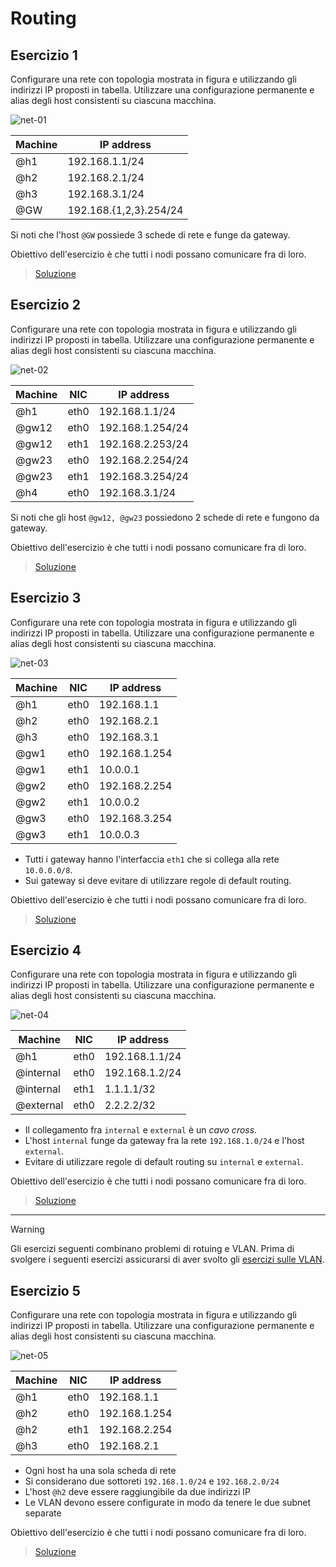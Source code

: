 # Routing

## Esercizio 1

Configurare una rete con topologia mostrata in figura e utilizzando gli indirizzi IP proposti in tabella. Utilizzare una configurazione permanente e alias degli host consistenti su ciascuna macchina.

![net-01](./images/network-01.png)

| Machine | IP address |
|---------|------------|
|@h1|192.168.1.1/24|
|@h2|192.168.2.1/24|
|@h3|192.168.3.1/24|
|@GW|192.168.{1,2,3}.254/24|

Si noti che l'host `@GW` possiede 3 schede di rete e funge da gateway.

Obiettivo dell'esercizio è che tutti i nodi possano comunicare fra di loro.

> [Soluzione](./exercise-01.md)

## Esercizio 2

Configurare una rete con topologia mostrata in figura e utilizzando gli indirizzi IP proposti in tabella. Utilizzare una configurazione permanente e alias degli host consistenti su ciascuna macchina.

![net-02](./images/network-02.png)

| Machine | NIC | IP address |
|---------|-----|------------|
|@h1|eth0|192.168.1.1/24|
|@gw12|eth0|192.168.1.254/24|
|@gw12|eth1|192.168.2.253/24|
|@gw23|eth0|192.168.2.254/24|
|@gw23|eth1|192.168.3.254/24|
|@h4|eth0|192.168.3.1/24|

Si noti che gli host `@gw12, @gw23` possiedono 2 schede di rete e fungono da gateway.

Obiettivo dell'esercizio è che tutti i nodi possano comunicare fra di loro.

> [Soluzione](./exercise-02.md)

## Esercizio 3

Configurare una rete con topologia mostrata in figura e utilizzando gli indirizzi IP proposti in tabella. Utilizzare una configurazione permanente e alias degli host consistenti su ciascuna macchina.

![net-03](./images/network-03.png)

| Machine | NIC | IP address |
|---------|-----|------------|
|@h1|eth0|192.168.1.1|
|@h2|eth0|192.168.2.1|
|@h3|eth0|192.168.3.1|
|@gw1|eth0|192.168.1.254|
|@gw1|eth1|10.0.0.1|
|@gw2|eth0|192.168.2.254|
|@gw2|eth1|10.0.0.2|
|@gw3|eth0|192.168.3.254|
|@gw3|eth1|10.0.0.3|

* Tutti i gateway hanno l'interfaccia `eth1` che si collega alla rete `10.0.0.0/8`.
* Sui gateway si deve evitare di utilizzare regole di default routing.

Obiettivo dell'esercizio è che tutti i nodi possano comunicare fra di loro.

> [Soluzione](./exercise-03.md)

## Esercizio 4

Configurare una rete con topologia mostrata in figura e utilizzando gli indirizzi IP proposti in tabella. Utilizzare una configurazione permanente e alias degli host consistenti su ciascuna macchina.

![net-04](./images/network-04.png)

| Machine | NIC | IP address |
|---------|-----|------------|
|@h1|eth0|192.168.1.1/24|
|@internal|eth0|192.168.1.2/24|
|@internal|eth1|1.1.1.1/32|
|@external|eth0|2.2.2.2/32|

* Il collegamento fra `internal` e `external` è un *cavo cross*.
* L'host `internal` funge da gateway fra la rete `192.168.1.0/24` e l'host `external`.
* Evitare di utilizzare regole di default routing su `internal` e `external`.

Obiettivo dell'esercizio è che tutti i nodi possano comunicare fra di loro.

> [Soluzione](./exercise-04.md)

---

>[!WARNING]
> Gli esercizi seguenti combinano problemi di rotuing e VLAN. Prima di svolgere i seguenti esercizi assicurarsi di aver svolto gli [esercizi sulle VLAN](../chapter-02/).

## Esercizio 5

Configurare una rete con topologia mostrata in figura e utilizzando gli indirizzi IP proposti in tabella. Utilizzare una configurazione permanente e alias degli host consistenti su ciascuna macchina.

![net-05](./images/network-05.png)

| Machine | NIC | IP address |
|---------|-----|------------|
|@h1|eth0|192.168.1.1|
|@h2|eth0|192.168.1.254|
|@h2|eth1|192.168.2.254|
|@h3|eth0|192.168.2.1|

* Ogni host ha una sola scheda di rete
* Si considerano due sottoreti `192.168.1.0/24` e `192.168.2.0/24`
* L'host `@h2` deve essere raggiungibile da due indirizzi IP
* Le VLAN devono essere configurate in modo da tenere le due subnet separate

Obiettivo dell'esercizio è che tutti i nodi possano comunicare fra di loro.

> [Soluzione](./exercise-05.md)